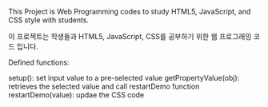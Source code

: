 This Project is Web Programming codes to study HTML5, JavaScript, and CSS style with students.

이 프로젝트는 학생들과 HTML5, JavaScript, CSS를 공부하기 위한 웹 프로그래밍 코드 입니다.

Defined functions:

setup(): set input value to a pre-selected value
getPropertyValue(obj): retrieves the selected value and call restartDemo function
restartDemo(value): updae the CSS code


 
